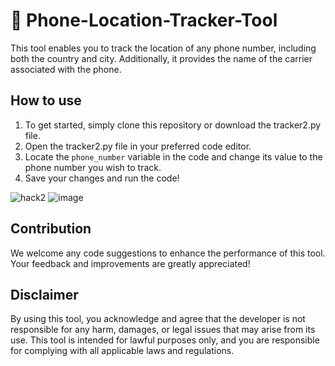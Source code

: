 # 📱 Phone-Location-Tracker-Tool

This tool enables you to track the location of any phone number, including both the country and city. Additionally, it provides the name of the carrier associated with the phone.

<h2>How to use</h2>
<ol>
    <li>To get started, simply clone this repository or download the tracker2.py file.</li>
    <li>Open the tracker2.py file in your preferred code editor.</li>
    <li>Locate the <code>phone_number</code> variable in the code and change its value to the phone number you wish to track.</li>
    <li>Save your changes and run the code!</li>
</ol>

![hack2](https://github.com/user-attachments/assets/a88a4a25-fbe2-41f9-bf1d-139fce905d57)
![image](https://github.com/user-attachments/assets/adb06586-30f6-4060-a423-7c54c70c49db)


<h2>Contribution</h2>
We welcome any code suggestions to enhance the performance of this tool. Your feedback and improvements are greatly appreciated!

<h2>Disclaimer</h2>
By using this tool, you acknowledge and agree that the developer is not responsible for any harm, damages, or legal issues that may arise from its use. This tool is intended for lawful purposes only, and you are responsible for complying with all applicable laws and regulations.



